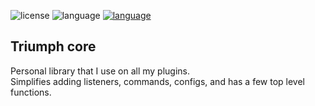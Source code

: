<img src="https://img.shields.io/github/license/TriumphTeam/triumph-core?color=blue&style=flat-square"  alt="license"/> <img src="https://img.shields.io/github/languages/top/TriumphTeam/triumph-core?color=%23766DB2&style=flat-square"  alt="language"/> <a href="https://mattstudios.me/discord"><img src="https://img.shields.io/discord/493380790718038028?label=discord&style=flat-square"  alt="language"/></a><br/>

## Triumph core
Personal library that I use on all my plugins.<br />
Simplifies adding listeners, commands, configs, and has a few top level functions.
